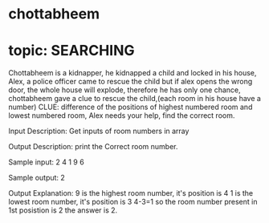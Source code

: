 # chottabheem
# topic: SEARCHING

Chottabheem is a kidnapper, he kidnapped a child and locked in his house, Alex, a police officer came to rescue the child but if alex opens the wrong door, the whole
house will explode, therefore he has only one chance, chottabheem gave a clue to rescue the child,(each room in his house have a number)
CLUE: difference of the positions of highest numbered room and lowest numbered room,
Alex needs your help, find the correct room.

Input Description:
Get inputs of room numbers in array

Output Description:
print the Correct room number.

Sample input:
2 4 1 9 6

Sample output:
2

Output Explanation:
9 is the highest room number, it's position is 4
1 is the lowest room number, it's position is 3
4-3=1
so the room number present in 1st posistion is 2
the answer is 2.
